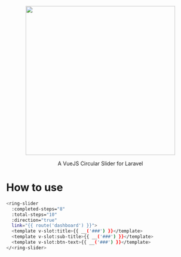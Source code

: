 <p align="center">
  <img src="https://imgur.com/P156wvW.png" width="400">
</p>

<p align="center">
  A VueJS Circular Slider for Laravel
</p>

# How to use

```bash
<ring-slider
  :completed-steps="8"
  :total-steps="10"
  :direction="true"
  link="{{ route('dashboard') }}">
  <template v-slot:title>{{ __('###') }}</template>
  <template v-slot:sub-title>{{ __('###') }}</template>
  <template v-slot:btn-text>{{ __('###') }}</template>
</<ring-slider>
```